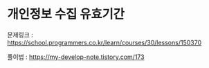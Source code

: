 # 개인정보 수집 유효기간

문제링크 : https://school.programmers.co.kr/learn/courses/30/lessons/150370

풀이법 : https://my-develop-note.tistory.com/173